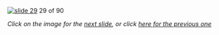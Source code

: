 [![slide 29](https://dl.dropboxusercontent.com/u/2977490/presentations/cookbook/29.jpg)](30.md)
29 of 90

_Click on the image for the [next slide](30.md), or click [here for the previous one](28.md)_